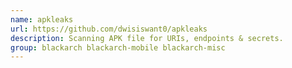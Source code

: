 ```yaml
---
name: apkleaks
url: https://github.com/dwisiswant0/apkleaks
description: Scanning APK file for URIs, endpoints & secrets.
group: blackarch blackarch-mobile blackarch-misc
---
```

